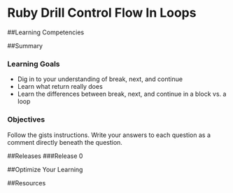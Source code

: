 # Ruby Drill Control Flow In Loops 
 
##Learning Competencies 

##Summary 

 ### Learning Goals
* Dig in to your understanding of break, next, and continue
* Learn what return really does
* Learn the differences between break, next, and continue in a block vs. a loop

### Objectives

Follow the gists instructions. Write your answers to each question as a comment directly beneath the question. 

##Releases
###Release 0 

##Optimize Your Learning 

##Resources